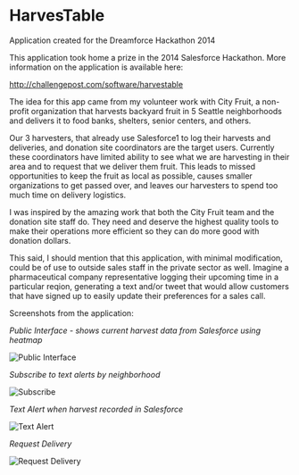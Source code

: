 # HarvesTable
Application created for the Dreamforce Hackathon 2014

This application took home a prize in the 2014 Salesforce Hackathon.  More information on the application is available here:

http://challengepost.com/software/harvestable

The idea for this app came from my volunteer work with City Fruit, a non-profit organization that harvests backyard fruit in 5 Seattle neighborhoods and delivers it to food banks, shelters, senior centers, and others.

Our 3 harvesters, that already use Salesforce1 to log their harvests and deliveries, and donation site coordinators are the target users. Currently these coordinators have limited ability to see what we are harvesting in their area and to request that we deliver them fruit. This leads to missed opportunities to keep the fruit as local as possible, causes smaller organizations to get passed over, and leaves our harvesters to spend too much time on delivery logistics.

I was inspired by the amazing work that both the City Fruit team and the donation site staff do. They need and deserve the highest quality tools to make their operations more efficient so they can do more good with donation dollars.

This said, I should mention that this application, with minimal modification, could be of use to outside sales staff in the private sector as well. Imagine a pharmaceutical company representative logging their upcoming time in a particular reqion, generating a text and/or tweet that would allow customers that have signed up to easily update their preferences for a sales call.

Screenshots from the application:

*Public Interface - shows current harvest data from Salesforce using heatmap*

![Public Interface](https://raw.githubusercontent.com/kaypro4/harvestable/master/images/gallery1.jpg)

*Subscribe to text alerts by neighborhood*

![Subscribe](https://raw.githubusercontent.com/kaypro4/harvestable/master/images/gallery2.jpg)

*Text Alert when harvest recorded in Salesforce*

![Text Alert](https://raw.githubusercontent.com/kaypro4/harvestable/master/images/gallery3.jpg)

*Request Delivery*

![Request Delivery](https://raw.githubusercontent.com/kaypro4/harvestable/master/images/gallery4.jpg)

